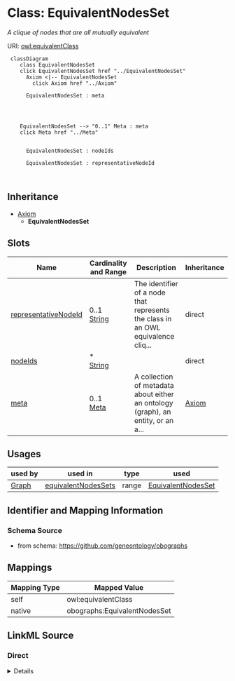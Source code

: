 

# Class: EquivalentNodesSet


_A clique of nodes that are all mutually equivalent_





URI: [owl:equivalentClass](http://www.w3.org/2002/07/owl#equivalentClass)






```{mermaid}
 classDiagram
    class EquivalentNodesSet
    click EquivalentNodesSet href "../EquivalentNodesSet"
      Axiom <|-- EquivalentNodesSet
        click Axiom href "../Axiom"
      
      EquivalentNodesSet : meta
        
          
    
    
    EquivalentNodesSet --> "0..1" Meta : meta
    click Meta href "../Meta"

        
      EquivalentNodesSet : nodeIds
        
      EquivalentNodesSet : representativeNodeId
        
      
```





## Inheritance
* [Axiom](Axiom.md)
    * **EquivalentNodesSet**



## Slots

| Name | Cardinality and Range | Description | Inheritance |
| ---  | --- | --- | --- |
| [representativeNodeId](representativeNodeId.md) | 0..1 <br/> [String](String.md) | The identifier of a node that represents the class in an OWL equivalence cliq... | direct |
| [nodeIds](nodeIds.md) | * <br/> [String](String.md) |  | direct |
| [meta](meta.md) | 0..1 <br/> [Meta](Meta.md) | A collection of metadata about either an ontology (graph), an entity, or an a... | [Axiom](Axiom.md) |





## Usages

| used by | used in | type | used |
| ---  | --- | --- | --- |
| [Graph](Graph.md) | [equivalentNodesSets](equivalentNodesSets.md) | range | [EquivalentNodesSet](EquivalentNodesSet.md) |






## Identifier and Mapping Information







### Schema Source


* from schema: https://github.com/geneontology/obographs




## Mappings

| Mapping Type | Mapped Value |
| ---  | ---  |
| self | owl:equivalentClass |
| native | obographs:EquivalentNodesSet |







## LinkML Source

<!-- TODO: investigate https://stackoverflow.com/questions/37606292/how-to-create-tabbed-code-blocks-in-mkdocs-or-sphinx -->

### Direct

<details>
```yaml
name: EquivalentNodesSet
description: A clique of nodes that are all mutually equivalent
from_schema: https://github.com/geneontology/obographs
is_a: Axiom
slots:
- representativeNodeId
- nodeIds
class_uri: owl:equivalentClass

```
</details>

### Induced

<details>
```yaml
name: EquivalentNodesSet
description: A clique of nodes that are all mutually equivalent
from_schema: https://github.com/geneontology/obographs
is_a: Axiom
attributes:
  representativeNodeId:
    name: representativeNodeId
    description: The identifier of a node that represents the class in an OWL equivalence
      clique
    from_schema: https://github.com/geneontology/obographs
    rank: 1000
    alias: representativeNodeId
    owner: EquivalentNodesSet
    domain_of:
    - EquivalentNodesSet
    range: string
  nodeIds:
    name: nodeIds
    from_schema: https://github.com/geneontology/obographs
    rank: 1000
    alias: nodeIds
    owner: EquivalentNodesSet
    domain_of:
    - EquivalentNodesSet
    range: string
    multivalued: true
  meta:
    name: meta
    description: A collection of metadata about either an ontology (graph), an entity,
      or an axiom
    from_schema: https://github.com/geneontology/obographs
    aliases:
    - annotations
    rank: 1000
    alias: meta
    owner: EquivalentNodesSet
    domain_of:
    - GraphDocument
    - Graph
    - Node
    - Edge
    - PropertyValue
    - Axiom
    range: Meta
class_uri: owl:equivalentClass

```
</details>